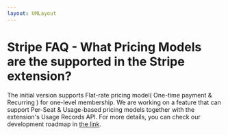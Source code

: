 ```yaml
---
layout: UMLayout
---
```

# Stripe FAQ - What Pricing Models are the supported  in the Stripe extension?
<p>
	The initial version supports Flat-rate pricing model( One-time payment & Recurring ) for one-level membership. We are working on a feature that can support Per-Seat & Usage-based pricing models together with the extension's Usage Records API. For more details, you can check our development roadmap in 
	<a href="https://ultimate-member-roadmaps.notion.site/54b8d1929df44079a7c0ccdc14ab6220?v=400225114a5349b4aaf958d02bc08a5f&pvs=4">the link</a>.</p>
